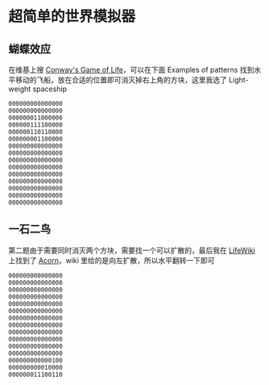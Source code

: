 # 超简单的世界模拟器

## 蝴蝶效应

在维基上搜 [Conway's Game of Life](https://en.wikipedia.org/wiki/Conway%27s_Game_of_Life)，可以在下面 Examples of patterns 找到水平移动的飞船，放在合适的位置即可消灭掉右上角的方块，这里我选了 Light-weight spaceship

```text
000000000000000
000000000000000
000000011000000
000000111100000
000000110110000
000000001100000
000000000000000
000000000000000
000000000000000
000000000000000
000000000000000
000000000000000
000000000000000
000000000000000
000000000000000
```

## 一石二鸟

第二题由于需要同时消灭两个方块，需要找一个可以扩散的，最后我在 [LifeWiki](https://www.conwaylife.com/wiki/) 上找到了 [Acorn](https://www.conwaylife.com/wiki/Acorn)，wiki 里给的是向左扩散，所以水平翻转一下即可

```text
000000000000000
000000000000000
000000000000000
000000000000000
000000000000000
000000000000000
000000000000000
000000000000000
000000000000000
000000000000000
000000000000000
000000000000000
000000000000100
000000000010000
000000011100110
```
